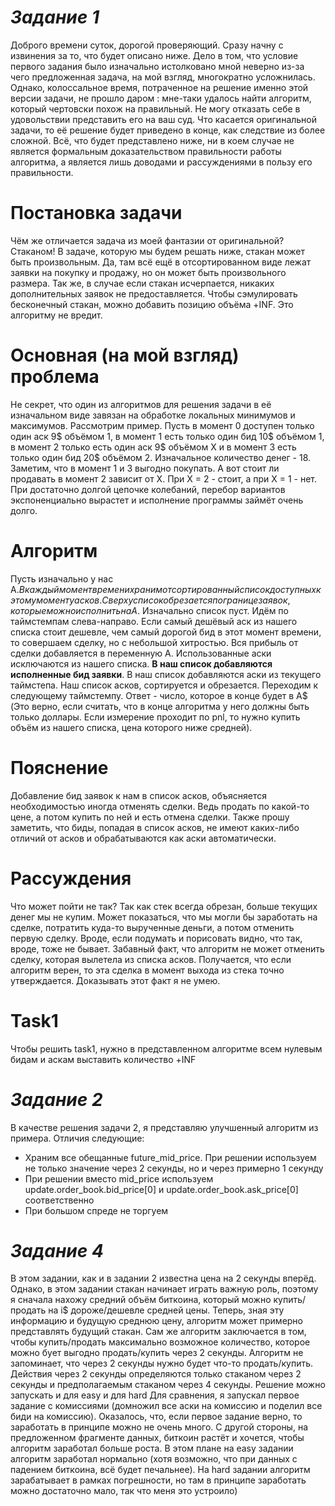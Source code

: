 # *Задание 1*
  Доброго времени суток, дорогой проверяющий. Сразу начну с извинения за то, что будет описано ниже. Дело в том, что условие первого задания было изначально истолковано мной неверно из-за чего предложенная задача, на мой взгляд, многократно усложнилась. Однако, колоссальное время, потраченное на решение именно этой версии задачи, не прошло даром : мне-таки удалось найти алгоритм, который чертовски похож на правильный. Не могу отказать себе в удовольствии представить его на ваш суд. Что касается оригинальной задачи, то её решение будет приведено в конце, как следствие из более сложной.
  Всё, что будет представлено ниже, ни в коем случае не является формальным доказательством правильности работы алгоритма, а является лишь доводами и рассуждениями в пользу его правильности.
# Постановка задачи
  Чём же отличается задача из моей фантазии от оригинальной? Стаканом! В задаче, которую мы будем решать ниже, стакан может быть произвольным. Да, там всё ещё в отсортированном виде лежат заявки на покупку и продажу, но он может быть произвольного размера. Так же, в случае если стакан исчерпается, никаких дополнительных заявок не предоставляется. Чтобы сэмулировать бесконечный стакан, можно добавить позицию объёма +INF. Это алгоритму не вредит.
# Основная (на мой взгляд) проблема
  Не секрет, что один из алгоритмов для решения задачи в её изначальном виде завязан на обработке локальных минимумов и максимумов. Рассмотрим пример. Пусть в момент 0 доступен только один аск 9$ объёмом 1, в момент 1 есть только один бид 10$ объёмом 1, в момент 2 только есть один аск 9$ объёмом X и в момент 3 есть только один бид 20$ объёмом 2. Изначальное количество денег - 18. Заметим, что в момент 1 и 3 выгодно покупать. А вот стоит ли продавать в момент 2 зависит от X. При X = 2 - стоит, а при X = 1 - нет. При достаточно долгой цепочке колебаний, перебор вариантов экспоненциально вырастет и исполнение программы займёт очень долго.
# Алгоритм 
  Пусть изначально у нас А$. В каждый момент времени храним отсортированный список доступных к этому моменту асков. Сверху список обрезается по границе заявок, которые можно исполнить на A$. Изначально список пуст. Идём по таймстемпам слева-направо. Если самый дешёвый аск из нашего списка стоит дешевле, чем самый дорогой бид в этот момент времени, то совершаем сделку, но с небольшой хитростью. Вся прибыль от сделки добавляется в переменную А. Использованные аски исключаются из нашего списка. **В наш список добавляются исполненные бид заявки**. В наш список добавляются аски из текущего таймстепа. Наш список асков, сортируется и обрезается. Переходим к следующему таймстемпу. Ответ - число, которое в конце будет в A$ (Это верно, если считать, что в конце алгоритма у него должны быть только доллары. Если измерение проходит по pnl, то нужно купить объём из нашего списка, цена которого ниже средней).
# Пояснение
  Добавление бид заявок к нам в список асков, объясняется необходимостью иногда отменять сделки. Ведь продать по какой-то цене, а потом купить по ней и есть отмена сделки. Также прошу заметить, что биды, попадая в список асков, не имеют каких-либо отличий от асков и обрабатываются как аски автоматически.
# Рассуждения
  Что может пойти не так? Так как стек всегда обрезан, больше текущих денег мы не купим. Может показаться, что мы могли бы заработать на сделке, потратить куда-то вырученные деньги, а потом отменить первую сделку. Вроде, если подумать и порисовать видно, что так, вроде, тоже не бывает. Забавный факт, что алгоритм не может отменить сделку, которая вылетела из списка асков. Получается, что если алгоритм верен, то эта сделка в момент выхода из стека точно утверждается. Доказывать этот факт я не умею.
# Task1
  Чтобы решить task1, нужно в представленном алгоритме всем нулевым бидам и аскам выставить количество +INF
  
  
# *Задание 2*
  В качестве решения задачи 2, я представляю улучшенный алгоритм из примера. Отличия следующие:
* Храним все обещанные future_mid_price. При решении используем не только значение через 2 секунды, но и через примерно 1 секунду
* При решении вместо mid_price используем update.order_book.bid_price[0] и update.order_book.ask_price[0] соответственно
* При большом спреде не торгуем

# *Задание 4*
  В этом задании, как и в задании 2 известна цена на 2 секунды вперёд. Однако, в этом задании стакан начинает играть важную роль, поэтому я сначала нахожу средний объём биткоина, который можно купить/продать на i$ дороже/дешевле средней цены. Теперь, зная эту информацию и будущую среднюю цену, алгоритм может примерно представлять будущий стакан. Сам же алгоритм заключается в том, чтобы купить/продать максимально возможное количество, которое можно бует выгодно продать/купить через 2 секунды. Алгоритм не запоминает, что через 2 секунды нужно будет что-то продать/купить. Действия через 2 секунды определяются только стаканом через 2 секунды и предполагаемым стаканом через 4 секунды. Решение можно запускать и для easy и для hard
  Для сравнения, я запускал первое задание с комиссиями (домножил все аски на комиссию и поделил все биди на комиссию). Оказалось, что, если первое задание верно, то заработать в принципе можно не очень много. С другой стороны, на предложенном фрагменте данных, биткоин растёт и хочется, чтобы алгоритм заработал больше роста. В этом плане на easy задании алгоритм заработал нормально (хотя возможно, что при данных с падением биткоина, всё будет печальнее). На hard задании алгоритм зарабатывает в рамках погрешности, но там в принципе заработать можно достаточно мало, так что меня это устроило)
